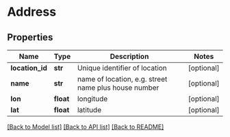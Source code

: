 # Address

## Properties
Name | Type | Description | Notes
------------ | ------------- | ------------- | -------------
**location_id** | **str** | Unique identifier of location | [optional] 
**name** | **str** | name of location, e.g. street name plus house number | [optional] 
**lon** | **float** | longitude | [optional] 
**lat** | **float** | latitude | [optional] 

[[Back to Model list]](../README.md#documentation-for-models) [[Back to API list]](../README.md#documentation-for-api-endpoints) [[Back to README]](../README.md)


